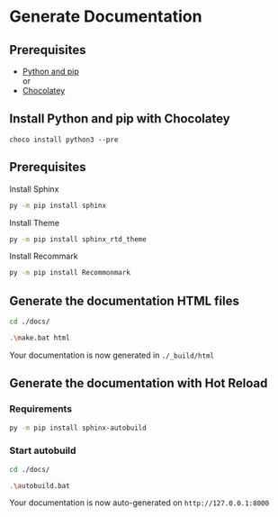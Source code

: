 # Generate Documentation

## Prerequisites

- [Python and pip](https://www.python.org/downloads/)<br>
  or
- [Chocolatey](https://chocolatey.org/install)

## Install Python and pip with Chocolatey

```
choco install python3 --pre
```

## Prerequisites

Install Sphinx

```bash
py -m pip install sphinx
```

Install Theme

```bash
py -m pip install sphinx_rtd_theme
```

Install Recommark

```bash
py -m pip install Recommonmark
```

## Generate the documentation HTML files

```bash
cd ./docs/
```

```bash
.\make.bat html
```

Your documentation is now generated in `./_build/html`

## Generate the documentation with Hot Reload

### Requirements

```bash
py -m pip install sphinx-autobuild
```

### Start autobuild

```bash
cd ./docs/
```

```bash
.\autobuild.bat
```

Your documentation is now auto-generated on `http://127.0.0.1:8000`
